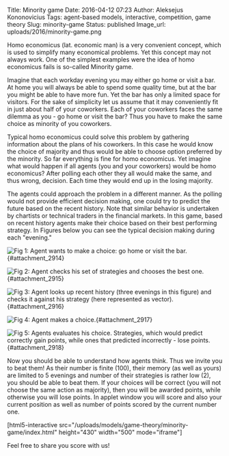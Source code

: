 Title: Minority game
Date: 2016-04-12 07:23
Author: Aleksejus Kononovicius
Tags: agent-based models, interactive, competition, game theory
Slug: minority-game
Status: published
Image_url: uploads/2016/minority-game.png

Homo
economicus (lat. economic man) is a very convenient concept, which is
used to simplify many economical problems. Yet this concept may not
always work. One of the simplest examples were the idea of homo
economicus fails is so-called Minority game.

Imagine that each workday evening you may either go home or visit a bar.
At home you will always be able to spend some quality time, but at the
bar you might be able to have more fun. Yet the bar has only a limited
space for visitors. For the sake of simplicity let us assume that it may
conveniently fit in just about half of your coworkers. Each of your
coworkers faces the same dilemma as you - go home or visit the bar? Thus
you have to make the same choice as minority of you
coworkers.<!--more-->

Typical homo economicus could solve this problem by gathering
information about the plans of his coworkers. In this case he would know
the choice of majority and thus would be able to choose option preferred
by the minority. So far everything is fine for homo economicus. Yet
imagine what would happen if all agents (you and your coworkers) would
be homo economicus? After polling each other they all would make the
same, and thus wrong, decision. Each time they would end up in the
losing majority.

The agents could approach the problem in a different manner. As the
polling would not provide efficient decision making, one could try to
predict the future based on the recent history. Note that similar
behavior is undertaken by chartists or technical traders in the
financial markets. In this game, based on recent history agents make
their choice based on their best performing strategy. In Figures below
you can see the typical decision making during each "evening."

![Fig 1: Agent wants to make a choice: go home or visit the
bar.]({static}/uploads/2016/minority-game-1.png "Agent wants to make a
choice: go home or visit the bar."){#attachment_2914} 

![Fig 2: Agent checks his set of strategies and chooses the best
one.]({static}/uploads/2016/minority-game-2.png "Agent checks his set of
strategies and chooses the best one."){#attachment_2915} 

![Fig 3: Agent looks up recent history (three evenings in this figure) and
checks it against his strategy (here represented as
vector).]({static}/uploads/2016/minority-game.png "Agent looks up recent
history (three evenings in this figure) and checks it against his strategy
(here represented as vector)."){#attachment_2916} 

![Fig 4: Agent makes a choice.]({static}/uploads/2016/minority-game-4.png
"Agent makes a choice."){#attachment_2917} 

![Fig 5: Agents evaluates his choice. Strategies, which would predict
correctly gain points, while ones that predicted incorrectly - lose
points.]({static}/uploads/2016/minority-game-5.png "Agents evaluates his
choice. Strategies, which would predict correctly gain points, while ones
that predicted incorrectly - lose points."){#attachment_2918} 

Now you should be able to understand how agents think. Thus we invite
you to beat them! As their number is finite (100), their memory (as well
as yours) are limited to 5 evenings and number of their strategies is
rather low (2), you should be able to beat them. If your choices will be
correct (you will not choose the same action as majority), then you will
be awarded points, while otherwise you will lose points. In applet
window you will score and also your current position as well as number
of points scored by the current number one.

[html5-interactive
src="/uploads/models/game-theory/minority-game/index.html"
height="430" width="500" mode="iframe"]

Feel free to share you score with us!
